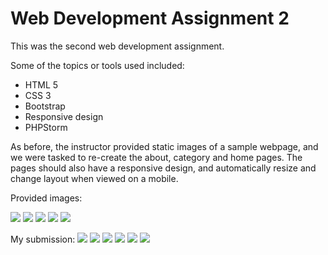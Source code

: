 # Web Development Assignment 2

This was the second web development assignment.

Some of the topics or tools used included: 

* HTML 5
* CSS 3
* Bootstrap
* Responsive design
* PHPStorm

As before, the instructor provided static images of a sample webpage, and we were tasked to re-create the about, category and home pages. The pages should also have a responsive design, and automatically resize and change layout when viewed on a mobile. 

Provided images: 

![](ProvidedHomeLarge.jpg)
![](ProvidedAboutUsLarge.jpg)
![](ProvidedAboutUsMobile.jpg)
![](ProvidedCategoryLarge.jpg)
![](ProvidedCategoryMobile.jpg)

My submission: 
![](SubmittedHomeLarge.jpg)
![](SubmittedHomeMobile.jpg)
![](SubmittedAboutUsLarge.jpg)
![](SubmittedAboutUsMobile.jpg)
![](SubmittedCategoryLarge.jpg)
![](SubmittedCategoryMobile.jpg)
